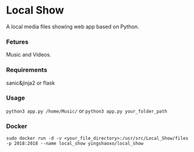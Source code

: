 # Local Show 
A local media files showing web app based on Python.

### Fetures
Music and Videos.

### Requirements
sanic&jinja2 or flask

### Usage
`python3 app.py /home/Music/` or `python3 app.py your_folder_path`

### Docker
`sudo docker run -d -v <your_file_directory>:/usr/src/Local_Show/files -p 2018:2018 --name local_show yingshaoxo/local_show`
